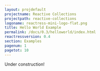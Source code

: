 ```yaml
---
layout: projdefault
projectname: Reactive Collections
projectpath: reactive-collections
logoname: reactress-mini-logo-flat.png
title: Hello World Example
permalink: /docs/0.3/helloworld/index.html
reactressversion: 0.4
section: Examples
pagenum: 1
pagetot: 10
---
```



Under construction!

